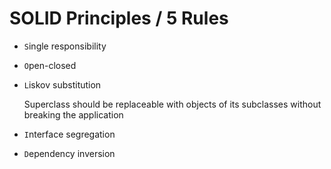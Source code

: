# SOLID Principles / 5 Rules

- `S`ingle responsibility
    
- `O`pen-closed

- `L`iskov substitution
 
    Superclass should be replaceable with objects of its subclasses without breaking the application

- `I`nterface segregation

- `D`ependency inversion
